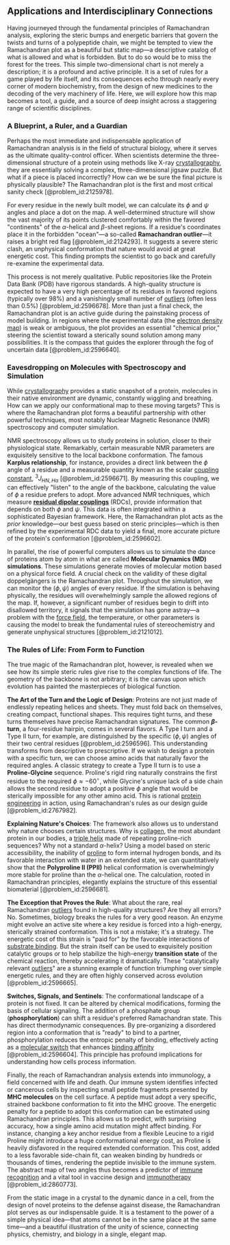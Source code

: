 ## Applications and Interdisciplinary Connections

Having journeyed through the fundamental principles of Ramachandran analysis, exploring the steric bumps and energetic barriers that govern the twists and turns of a polypeptide chain, we might be tempted to view the Ramachandran plot as a beautiful but static map—a descriptive catalog of what is allowed and what is forbidden. But to do so would be to miss the forest for the trees. This simple two-dimensional chart is not merely a description; it is a profound and active principle. It is a set of rules for a game played by life itself, and its consequences echo through nearly every corner of modern biochemistry, from the design of new medicines to the decoding of the very machinery of life. Here, we will explore how this map becomes a tool, a guide, and a source of deep insight across a staggering range of scientific disciplines.

### A Blueprint, a Ruler, and a Guardian

Perhaps the most immediate and indispensable application of Ramachandran analysis is in the field of structural biology, where it serves as the ultimate quality-control officer. When scientists determine the three-dimensional structure of a protein using methods like X-ray [crystallography](@article_id:140162), they are essentially solving a complex, three-dimensional jigsaw puzzle. But what if a piece is placed incorrectly? How can we be sure the final picture is physically plausible? The Ramachandran plot is the first and most critical sanity check [@problem_id:2125978].

For every residue in the newly built model, we can calculate its $\phi$ and $\psi$ angles and place a dot on the map. A well-determined structure will show the vast majority of its points clustered comfortably within the favored "continents" of the $\alpha$-helical and $\beta$-sheet regions. If a residue's coordinates place it in the forbidden "ocean"—a so-called **Ramachandran outlier**—it raises a bright red flag [@problem_id:2124293]. It suggests a severe steric clash, an unphysical conformation that nature would avoid at great energetic cost. This finding prompts the scientist to go back and carefully re-examine the experimental data.

This process is not merely qualitative. Public repositories like the Protein Data Bank (PDB) have rigorous standards. A high-quality structure is expected to have a very high percentage of its residues in favored regions (typically over 98%) and a vanishingly small number of [outliers](@article_id:172372) (often less than 0.5%) [@problem_id:2596678]. More than just a final check, the Ramachandran plot is an active guide during the painstaking process of model building. In regions where the experimental data (the [electron density map](@article_id:177830)) is weak or ambiguous, the plot provides an essential "chemical prior," steering the scientist toward a sterically sound solution among many possibilities. It is the compass that guides the explorer through the fog of uncertain data [@problem_id:2596640].

### Eavesdropping on Molecules with Spectroscopy and Simulation

While [crystallography](@article_id:140162) provides a static snapshot of a protein, molecules in their native environment are dynamic, constantly wiggling and breathing. How can we apply our conformational map to these moving targets? This is where the Ramachandran plot forms a beautiful partnership with other powerful techniques, most notably Nuclear Magnetic Resonance (NMR) spectroscopy and computer simulation.

NMR spectroscopy allows us to study proteins in solution, closer to their physiological state. Remarkably, certain measurable NMR parameters are exquisitely sensitive to the local backbone conformation. The famous **Karplus relationship**, for instance, provides a direct link between the $\phi$ angle of a residue and a measurable quantity known as the scalar [coupling constant](@article_id:160185), ${}^{3}J_{HN,H\alpha}$ [@problem_id:2596671]. By measuring this coupling, we can effectively "listen" to the angle of the backbone, calculating the value of $\phi$ a residue prefers to adopt. More advanced NMR techniques, which measure **[residual dipolar couplings](@article_id:181519)** (RDCs), provide information that depends on both $\phi$ and $\psi$. This data is often integrated within a sophisticated Bayesian framework. Here, the Ramachandran plot acts as the *prior* knowledge—our best guess based on steric principles—which is then refined by the experimental RDC data to yield a final, more accurate picture of the protein's conformation [@problem_id:2596602].

In parallel, the rise of powerful computers allows us to simulate the dance of proteins atom by atom in what are called **Molecular Dynamics (MD) simulations**. These simulations generate movies of molecular motion based on a physical force field. A crucial check on the validity of these digital doppelgängers is the Ramachandran plot. Throughout the simulation, we can monitor the $(\phi, \psi)$ angles of every residue. If the simulation is behaving physically, the residues will overwhelmingly sample the allowed regions of the map. If, however, a significant number of residues begin to drift into disallowed territory, it signals that the simulation has gone astray—a problem with the [force field](@article_id:146831), the temperature, or other parameters is causing the model to break the fundamental rules of stereochemistry and generate unphysical structures [@problem_id:2121012].

### The Rules of Life: From Form to Function

The true magic of the Ramachandran plot, however, is revealed when we see how its simple steric rules give rise to the complex functions of life. The geometry of the backbone is not arbitrary; it is the canvas upon which evolution has painted the masterpieces of biological function.

**The Art of the Turn and the Logic of Design**: Proteins are not just made of endlessly repeating helices and sheets. They must fold back on themselves, creating compact, functional shapes. This requires tight turns, and these turns themselves have precise Ramachandran signatures. The common **$\beta$-turn**, a four-residue hairpin, comes in several flavors. A Type I turn and a Type II turn, for example, are distinguished by the specific $(\phi, \psi)$ angles of their two central residues [@problem_id:2596596]. This understanding transforms from descriptive to prescriptive. If we wish to design a protein with a specific turn, we can choose amino acids that naturally favor the required angles. A classic strategy to create a Type II turn is to use a **Proline-Glycine** sequence. Proline's rigid ring naturally constrains the first residue to the required $\phi \approx -60^{\circ}$, while Glycine's unique lack of a side chain allows the second residue to adopt a positive $\phi$ angle that would be sterically impossible for any other amino acid. This is rational [protein engineering](@article_id:149631) in action, using Ramachandran's rules as our design guide [@problem_id:2767982].

**Explaining Nature's Choices**: The framework also allows us to understand why nature chooses certain structures. Why is [collagen](@article_id:150350), the most abundant protein in our bodies, a [triple helix](@article_id:163194) made of repeating proline-rich sequences? Why not a standard $\alpha$-helix? Using a model based on steric accessibility, the inability of [proline](@article_id:166107) to form internal hydrogen bonds, and its favorable interaction with water in an extended state, we can quantitatively show that the **Polyproline II (PPII)** helical conformation is overwhelmingly more stable for proline than the $\alpha$-helical one. The calculation, rooted in Ramachandran principles, elegantly explains the structure of this essential biomaterial [@problem_id:2596681].

**The Exception that Proves the Rule**: What about the rare, real Ramachandran [outliers](@article_id:172372) found in high-quality structures? Are they all errors? No. Sometimes, biology breaks the rules for a very good reason. An enzyme might evolve an active site where a key residue is forced into a high-energy, sterically strained conformation. This is not a mistake; it's a strategy. The energetic cost of this strain is "paid for" by the favorable interactions of [substrate binding](@article_id:200633). But the strain itself can be used to exquisitely position catalytic groups or to help stabilize the high-energy **transition state** of the chemical reaction, thereby accelerating it dramatically. These "catalytically relevant [outliers](@article_id:172372)" are a stunning example of function triumphing over simple energetic rules, and they are often highly conserved across evolution [@problem_id:2596665].

**Switches, Signals, and Sentinels**: The conformational landscape of a protein is not fixed. It can be altered by chemical modifications, forming the basis of cellular signaling. The addition of a phosphate group (**phosphorylation**) can shift a residue's preferred Ramachandran state. This has direct thermodynamic consequences. By pre-organizing a disordered region into a conformation that is "ready" to bind to a partner, phosphorylation reduces the entropic penalty of binding, effectively acting as a [molecular switch](@article_id:270073) that enhances [binding affinity](@article_id:261228) [@problem_id:2596604]. This principle has profound implications for understanding how cells process information.

Finally, the reach of Ramachandran analysis extends into immunology, a field concerned with life and death. Our immune system identifies infected or cancerous cells by inspecting small peptide fragments presented by **MHC molecules** on the cell surface. A peptide must adopt a very specific, strained backbone conformation to fit into the MHC groove. The energetic penalty for a peptide to adopt this conformation can be estimated using Ramachandran principles. This allows us to predict, with surprising accuracy, how a single amino acid mutation might affect binding. For instance, changing a key anchor residue from a flexible Leucine to a rigid Proline might introduce a huge conformational energy cost, as Proline is heavily disfavored in the required extended conformation. This cost, added to a less favorable side-chain fit, can weaken binding by hundreds or thousands of times, rendering the peptide invisible to the immune system. The abstract map of two angles thus becomes a predictor of [immune recognition](@article_id:183100) and a vital tool in vaccine design and [immunotherapy](@article_id:149964) [@problem_id:2860773].

From the static image in a crystal to the dynamic dance in a cell, from the design of novel proteins to the defense against disease, the Ramachandran plot serves as our indispensable guide. It is a testament to the power of a simple physical idea—that atoms cannot be in the same place at the same time—and a beautiful illustration of the unity of science, connecting physics, chemistry, and biology in a single, elegant map.